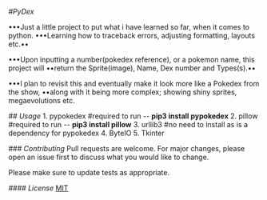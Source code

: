 _*#PyDex*_

•••Just a little project to put what i have learned so far, when it comes to python.
•••Learning how to traceback errors, adjusting formatting, layouts etc.••

•••Upon inputting a number(pokedex reference), or a pokemon name, this project will
••return the Sprite(image), Name, Dex number and Types(s).••

•••I plan to revisit this and eventually make it look more like a Pokedex from the show,
••along with it being more complex; showing shiny sprites, megaevolutions etc.

_*## Usage*_
    1. pypokedex #required to run -- **pip3 install pypokedex**
    2. pillow #required to run -- **pip3 install pillow**
    3. urllib3 #no need to install as is a dependency for pypokedex
    4. ByteIO
    5. Tkinter

_*### Contributing*_
Pull requests are welcome. For major changes, please open an issue first to discuss what you would like to change.

Please make sure to update tests as appropriate.

_*#### License*_
[MIT](https://choosealicense.com/licenses/mit/)
